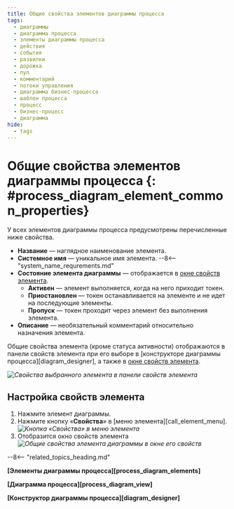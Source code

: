 ```yaml
---
title: Общие свойства элементов диаграммы процесса
tags:
  - диаграммы
  - диаграмма процесса
  - элементы диаграммы процесса
  - действия
  - события
  - развилки
  - дорожка
  - пул
  - комментарий
  - потоки управления
  - диаграмма бизнес-процесса
  - шаблон процесса
  - процесс
  - бизнес-процесс
  - диаграмма
hide:
  - tags
---
```


# Общие свойства элементов диаграммы процесса {: #process_diagram_element_common_properties}

У всех элементов диаграммы процесса предусмотрены перечисленные ниже свойства.

* **Название** — наглядное наименование элемента.
* **Системное имя** — уникальное имя элемента.
--8<-- "system_name_requrements.md"
* **Состояние элемента диаграммы** — отображается в [окне свойств элемента](#настройка-свойств-элемента).
    * **Активен** — элемент выполняется, когда на него приходит токен.
    * **Приостановлен** — токен останавливается на элементе и не идет на последующие элементы.
    * **Пропуск** — токен проходит через элемент без выполнения элемента.
* **Описание** — необязательный комментарий относительно назначения элемента.

Общие свойства элемента (кроме статуса активности) отображаются в панели свойств элемента при его выборе в [конструкторе диаграммы процесса][diagram_designer], а также в [окне свойств элемента](#настройка-свойств-элемента).

*![Свойства выбранного элемента в панели свойств элемента](process_diagram_element_common_properties_in_properties_panel.png)*

## Настройка свойств элемента

1. Нажмите элемент диаграммы.
2. Нажмите кнопку «**Свойства**» <i class="fa-light fa-gear"></i> в [меню элемента][call_element_menu].
    *![Кнопка «Свойства» в меню элемента](process_diagram_element_common_properties_congigure_button.png)*
3. Отобразится окно свойств элемента
    *![Общие свойства элемента диаграммы в окне его свойств](process_diagram_element_common_properties.png)*

--8<-- "related_topics_heading.md"

**[Элементы диаграммы процесса][process_diagram_elements]**

**[Диаграмма процесса][process_diagram_view]**

**[Конструктор диаграммы процесса][diagram_designer]**
